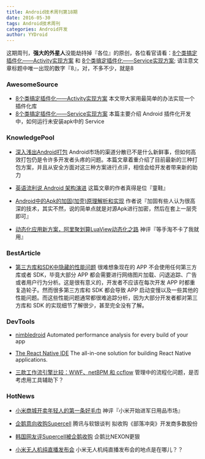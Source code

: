 ```yaml
---
title: Android技术周刊第18期
date: 2016-05-30
tags: Android技术周刊
categories: Android开发
author: YYDroid
---
```


这期周刊，**强大的外星人**没能劫持掉『各位』的原创，各位看官请看：[8个类搞定插件化——Activity实现方案](http://kymjs.com/code/2016/05/15/01) 和 [8个类搞定插件化——Service实现方案](http://kymjs.com/code/2016/05/22/01); 请注意文章标题中唯一出现的数字『8』，对，不多不少，就是8


<!-- more -->

### AwesomeSource
* [8个类搞定插件化——Activity实现方案](http://kymjs.com/code/2016/05/15/01) 本文带大家用最简单的办法实现一个插件化库
* [8个类搞定插件化——Service实现方案](http://kymjs.com/code/2016/05/22/01) 本篇主要介绍 Android 插件化开发中，如何运行未安装apk中的 Service

### KnowledgePool
* [深入浅出Android打包](https://mp.weixin.qq.com/s?__biz=MzA4MzEwOTkyMQ==&mid=2667374595&idx=1&sn=96fe214204da55caa3e583039352f57c&scene=1&srcid=0526i6VbqnrECGE2lXL8P7cK&key=f5c31ae61525f82ec897492bf820ebf0a24d5c23c6b310206549666737bf44facc8540d17497e1d404da5981e2d9bcb9&ascene=0&uin=MjM2NDM0ODgyMA%3D%3D) Android市场的渠道分散已不是什么新鲜事，但如何高效打包仍是令许多开发者头疼的问题。本篇文章着重介绍了目前最新的三种打包方案，并且从安全方面对这三种方案进行点评，相信会给开发者带来新的助力

* [英语流利说 Android 架构演进](https://mp.weixin.qq.com/s?__biz=MzI0NjIzNDkwOA==&mid=2247483673&idx=1&sn=ba9cf498ab78646f1a9c9e711f65c360&scene=1&srcid=0527dVPqUYkJtwdF3oEWbtdK&key=f5c31ae61525f82ebd0d8c02ec2d8b37a9429794b9454152f17219cbfc1c33c617d917746978f90ab462eeb59325bf51&ascene=0&uin=MjM2NDM0ODgyMA%3D%3D) 这篇文章的作者真得是位『童鞋』
* [Android中的Apk的加固(加壳)原理解析和实现](http://blog.csdn.net/jiangwei0910410003/article/details/48415225) 作者说『加固有些人认为很高深的技术，其实不然，说的简单点就是对源Apk进行加密，然后在套上一层壳即可』
* [动态化应用新方案，阿里聚划算LuaView动态化之路](https://mp.weixin.qq.com/s?__biz=MjM5MDE0Mjc4MA==&mid=2650992643&idx=1&sn=1e287d32908daf5afdb1fd9895c8eea1&scene=1&srcid=0523thBlrfq0gTPIz4cB3tyk&key=f5c31ae61525f82e9200b64574c6363ce60e72858f90a48eb777d1ad7bc23cda0564f8ab5253aad9c917ef104ac7d592&ascene=0&uin=MjM2NDM0ODgyMA%3D%3D) 神评『等手淘不卡了我就用』

### BestArticle
* [第三方库和SDK中隐藏的性能问题](http://blog.nimbledroid.com/2016/04/25/problems-with-libraries-and-sdks-zh.html) 很难想象现在的 APP 不会使用任何第三方库或者 SDK，毕竟大部分 APP 都会需要进行网络图片加载、闪退追踪、广告或者用户行为分析。这是很有意义的，开发者不应该在每次开发 APP 时都重复造轮子。然而很多第三方库和 SDK 都会导致 APP 启动变慢以及一些其他的性能问题。而这些性能问题通常都很难追踪分析，因为大部分开发者都对第三方库和 SDK 的实现细节了解很少，甚至完全没有了解。

### DevTools
* [nimbledroid](https://nimbledroid.com/) Automated performance analysis for every build of your app

* [The React Native IDE](https://github.com/decosoftware/deco-ide) The all-in-one solution for building React Native applications.
* [三款工作流引擎比较：WWF、netBPM 和 ccflow](http://www.oschina.net/question/12_44956?fromerr=zAccNN73) 管理中的流程化问题，是否考虑用工具辅助下？

### HotNews
* [小米商城开卖年轻人的第一条好毛巾](http://www.chinaz.com/mobile/2016/0524/534284.shtml) 神评『小米开始进军日用品市场』

* [企鹅意向收购Supercell](http://tech.ifeng.com/a/20160523/41612217_0.shtml) 腾讯与软银谈判 拟收购《部落冲突》开发商多数股份
* [韩国网友评Supercell被企鹅收购](http://sports.sohu.com/20160527/n451682862.shtml) 企鹅比NEXON更狠
* [小米无人机纯直播发布会](http://s1.mi.com/m/ghd/2016/0523live/) 小米无人机纯直播发布会的地点是在哪儿？？